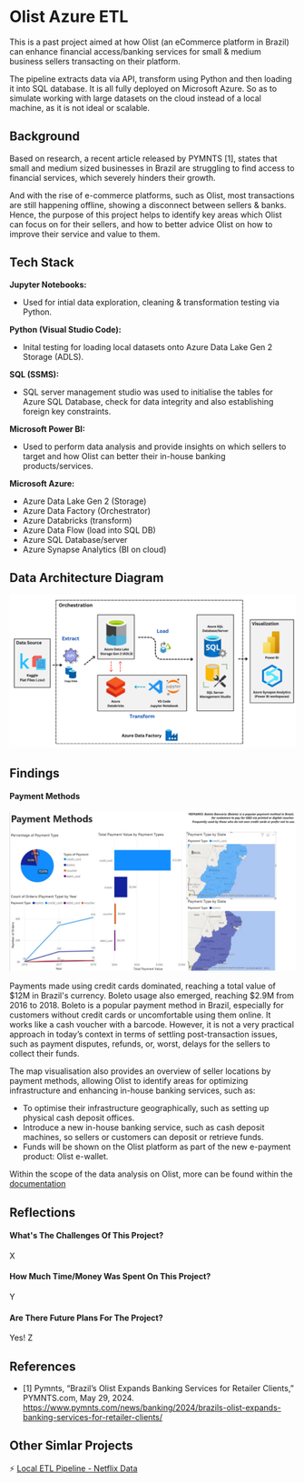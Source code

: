 
# Olist Azure ETL

This is a past project aimed at how Olist (an eCommerce platform in Brazil) can enhance financial access/banking services for small & medium business sellers transacting on their platform.

The pipeline extracts data via API, transform using Python and then loading it into SQL database. It is all fully deployed on Microsoft Azure. So as to simulate working with large datasets on the cloud instead of a local machine, as it is not ideal or scalable.



## Background

Based on research, a recent article released by PYMNTS [1], states that small and medium sized businesses in Brazil are struggling to find access to financial services, which severely hinders their growth. 

And with the rise of e-commerce platforms, such as Olist, most transactions are still happening offline, showing a disconnect between sellers & banks. Hence, the purpose of this project helps to identify key areas which Olist can focus on for their sellers, and how to better advice Olist on how to improve their service and value to them.
## Tech Stack

**Jupyter Notebooks:** 

- Used for intial data exploration, cleaning & transformation testing via Python.

**Python (Visual Studio Code):**

- Inital testing for loading local datasets onto Azure Data Lake Gen 2 Storage (ADLS). 

**SQL (SSMS):**

- SQL server management studio was used to initialise the tables for Azure SQL Database, check for data integrity and also establishing foreign key constraints.

**Microsoft Power BI:**

- Used to perform data analysis and provide insights on which sellers to target and how Olist can better their in-house banking products/services.

**Microsoft Azure:**

- Azure Data Lake Gen 2 (Storage)
- Azure Data Factory (Orchestrator)
- Azure Databricks (transform)
- Azure Data Flow (load into SQL DB)
- Azure SQL Database/server
- Azure Synapse Analytics (BI on cloud)

## Data Architecture Diagram

![DAD-OLIST](https://raw.githubusercontent.com/splatpugs/olist-etl/refs/heads/main/Diagrams/Olist_DataArchitectureDiagram.png)


## Findings

#### Payment Methods

![PM-IMG](https://raw.githubusercontent.com/splatpugs/olist-etl/refs/heads/main/Diagrams/paymentmethods.jpg)

Payments made using credit cards dominated, reaching a total value of $12M in Brazil's currency. Boleto usage also emerged, reaching $2.9M from 2016 to 2018. Boleto is a popular payment method in Brazil, especially for customers without credit cards or uncomfortable using them online. It works like a cash voucher with a barcode. However, it is not a very practical approach in today’s context in terms of settling post-transaction issues, such as payment disputes, refunds, or, worst, delays for the sellers to collect their funds.

The map visualisation also provides an overview of seller locations by payment methods, allowing Olist to identify areas for optimizing infrastructure and enhancing in-house banking services, such as:

- To optimise their infrastructure geographically, such as setting up physical cash deposit offices.
- Introduce a new in-house banking service, such as cash deposit machines, so sellers or customers can deposit or retrieve funds.
- Funds will be shown on the Olist platform as part of the new e-payment product: Olist e-wallet. 

Within the scope of the data analysis on Olist, more can be found within the [documentation](https://github.com/splatpugs/olist-etl/blob/main/Olist_Documentation.pdf)


## Reflections

#### What's The Challenges Of This Project?

X

#### How Much Time/Money Was Spent On This Project?

Y

#### Are There Future Plans For The Project?

Yes! Z


## References

- [1] Pymnts, “Brazil’s Olist Expands Banking Services for Retailer Clients,” PYMNTS.com, May 29, 2024. https://www.pymnts.com/news/banking/2024/brazils-olist-expands-banking-services-for-retailer-clients/


## Other Simlar Projects

⚡️ [Local ETL Pipeline - Netflix Data](https://github.com/splatpugs/jde-interim)
